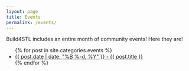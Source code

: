 ```yaml
---
layout: page
title: Events
permalink: /events/
---
```


Build4STL includes an entire month of community events!  Here they are!

<ul>
    {% for post in site.categories.events %}
        <li><a href="{{ site.baseurl }}{{ post.url }}">{{ post.date | date: "%B %-d, %Y" }} - {{ post.title }}</a></li>
    {% endfor %}
</ul>
